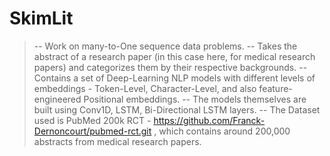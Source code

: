 # SkimLit
> -- Work on many-to-One sequence data problems.
> -- Takes the abstract of a research paper (in this case here, for medical research papers) and categorizes them by their respective backgrounds.
> -- Contains a set of Deep-Learning NLP models with different levels of embeddings - Token-Level, Character-Level, and also feature-engineered Positional embeddings.
> -- The models themselves are built using Conv1D, LSTM, Bi-Directional LSTM layers.
> -- The Dataset used is PubMed 200k RCT - https://github.com/Franck-Dernoncourt/pubmed-rct.git , which contains around 200,000 abstracts from medical research papers.
